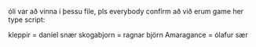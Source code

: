 óli var að vinna í þessu file, pls everybody confirm að við erum game her type script:

kleppir = daníel snær
skogabjorn = ragnar björn
Amaragance = ólafur sær
